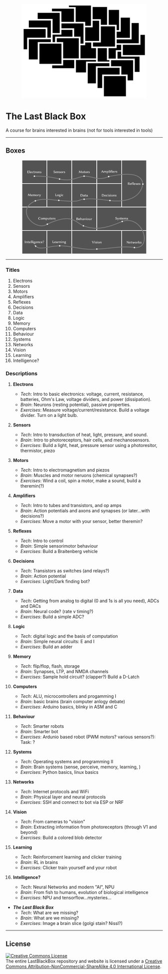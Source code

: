 <p align="center">
<img src="design/logo/icon.png" alt="Example Image" width="400" height="300">
</p>

# The Last Black Box

A course for brains interested in brains (not for tools interested in tools)

----

## Boxes

<p align="center">
<img src="design/box/layout.png" alt="Example Image" width="400" height="300">
</p>

----

### Titles

1. Electrons
2. Sensors
3. Motors
4. Amplifiers
5. Reflexes
6. Decisions
7. Data
8. Logic
9. Memory
10. Computers
11. Behaviour
12. Systems
13. Networks
14. Vision
15. Learning
16. Intelligence?

### Descriptions

1. **Electrons**

   - *Tech*: Intro to basic electronics: voltage, current, resistance, batteries, Ohm's Law, voltage dividers, and power (dissipation).
   - *Brain*: Neurons (resting potential), passive properties.
   - *Exercises*: Measure voltage/current/resistance. Build a voltage divider. Turn on a light bulb.

2. **Sensors**

   - *Tech*: Intro to transduction of heat, light, pressure, and sound.
   - *Brain*: Intro to photoreceptors, hair cells, and mechanosensors.
   - *Exercises*: Build a light, heat, pressure sensor using a photoresitor, thermistor, piezo

3. **Motors**

    - *Tech*: Intro to electromagnetism and piezos
    - *Brain*: Muscles and motor neruons (chemical synapses?)
    - *Exercises*: Wind a coil, spin a motor, make a sound, build a theremin(?)

4. **Amplifiers**

    - *Tech*: Intro to tubes and transistors, and op amps
    - *Brain*: Action potentials and axons and synapses (or later...with decisions?)
    - *Exercises*: Move a motor with your sensor, better theremin?

5. **Reflexes**

    - *Tech*: Intro to control
    - *Brain*: Simple sensorimotor behaviour
    - *Exercises*: Build a Braitenberg vehicle

6. **Decisions**

    - *Tech*: Transistors as switches (and relays?)
    - *Brain*: Action potential
    - *Exercises*: Light/Dark finding bot?

7. **Data**

    - *Tech*: Getting from analog to digital (0 and 1s is all you need), ADCs and DACs
    - *Brain*: Neural code? (rate v timing?)
    - *Exercises*: Build a simple ADC?

8. **Logic**

    - *Tech*: digital logic and the basis of computation
    - *Brain*: Simple neural circuits: E and I
    - *Exercises*: Build an adder

9. **Memory**

    - *Tech*: flip/flop, flash, storage
    - *Brain*: Synapses, LTP, and NMDA channels
    - *Exercises*: Sample hold circuit? (clapper?) Build a D-Latch

10. **Computers**

    - *Tech*: ALU, microcontrollers and progamming I
    - *Brain*: basic brains (brain computer anlogy debate)
    - *Exercises*: Arduino basics, blinky in ASM and C

11. **Behaviour**

    - *Tech*: Smarter robots
    - *Brain*: Smarter bot
    - *Exercises*: Ardunio based robot (PWM motors? various sensors?): Task: ?

12. **Systems**

    - *Tech*: Operating systems and programming II
    - *Brain*: Brain systems (sense, perceive, memory, learning, )
    - *Exercises*: Python basics, linux basics

13. **Networks**

    - *Tech*: Internet protocols and WiFi
    - *Brain*: Physical layer and neural protocols
    - *Exercises*: SSH and connect to bot via ESP or NRF

14. **Vision**

    - *Tech*: From cameras to "vision"
    - *Brain*: Extracting information from photoreceptors (through V1 and beyond)
    - *Exercises*: Build a colored blob detector

15. **Learning**

    - *Tech*: Reinforcement learning and clicker training
    - *Brain*: RL in brains
    - *Exercises*: Clicker train yourself and your robot

16. **Intelligence?**

    - *Tech*: Neural Networks and modern "AI", NPU
    - *Brain*: From fish to humans, evolution of biological intelligence
    - *Exercises*: NPU and tensorflow...mysteries...

- ***The Last Black Box***
  - *Tech*: What are we missing?
  - *Brain*: What are we missing?
  - *Exercises*: Image a brain slice (golgi stain? Nissl?)

----

## License

<a rel="license" href="http://creativecommons.org/licenses/by-nc-sa/4.0/"><img alt="Creative Commons License" style="border-width:0" src="https://i.creativecommons.org/l/by-nc-sa/4.0/88x31.png" /></a><br />The entire LastBlackBox repository and website is licensed under a <a rel="license" href="http://creativecommons.org/licenses/by-nc-sa/4.0/">Creative Commons Attribution-NonCommercial-ShareAlike 4.0 International License</a>.
